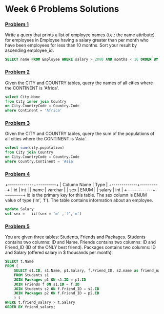 # Week 6 Problems Solutions


### [Problem 1](https://www.hackerrank.com/challenges/salary-of-employees/problem)
Write a query that prints a list of employee names (i.e.: the name attribute) for employees in Employee having a salary greater than  per month who have been employees for less than 10 months. Sort your result by ascending employee_id.
```sql
SELECT name FROM Employee WHERE salary > 2000 AND months < 10 ORDER BY employee_id;
```

### [Problem 2](https://www.hackerrank.com/challenges/african-cities/problem)
Given the CITY and COUNTRY tables, query the names of all cities where the CONTINENT is 'Africa'.

```sql
select City.Name
from City inner join Country
on City.CountryCode = Country.Code
where Continent = 'Africa'
```

### [Problem 3](https://www.hackerrank.com/challenges/asian-population/problem)
Given the CITY and COUNTRY tables, query the sum of the populations of all cities where the CONTINENT is 'Asia'.

```sql
select sum(city.population)
from City join Country
on City.CountryCode = Country.Code
where Country.Continent = 'Asia'
```

### [Problem 4](https://leetcode.com/problems/swap-salary/)
+-------------+----------+
| Column Name | Type     |
+-------------+----------+
| id          | int      |
| name        | varchar  |
| sex         | ENUM     |
| salary      | int      |
+-------------+----------+
id is the primary key for this table.
The sex column is ENUM value of type ('m', 'f').
The table contains information about an employee.

```sql
update Salary
set sex =   iif(sex = 'm' ,'f','m')
```

### [Problem 5](https://www.hackerrank.com/challenges/placements/problem)
You are given three tables: Students, Friends and Packages. Students contains two columns: ID and Name. Friends contains two columns: ID and Friend_ID (ID of the ONLY best friend). Packages contains two columns: ID and Salary (offered salary in $ thousands per month).

```sql
SELECT t.Name
FROM (
    SELECT s1.ID, s1.Name, p1.Salary, f.Friend_ID, s2.name as friend_name, p2.Salary as friend_salary
    FROM Students s1
    JOIN Packages p1 ON s1.ID = p1.ID
    JOIN Friends f ON s1.ID = f.ID
    JOIN Students s2 ON f.Friend_ID = s2.ID
    JOIN Packages p2 ON f.Friend_ID = p2.ID
    ) t
WHERE t.friend_salary > t.Salary
ORDER BY friend_salary;
```
